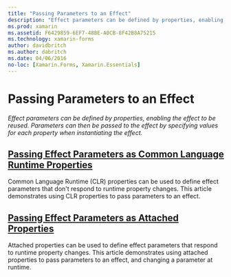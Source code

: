 ```yaml
---
title: "Passing Parameters to an Effect"
description: "Effect parameters can be defined by properties, enabling the effect to be reused. Parameters can then be passed to the effect by specifying values for each property when instantiating the effect."
ms.prod: xamarin
ms.assetid: F6429859-6EF7-48BE-A0CB-8F42B8A75215
ms.technology: xamarin-forms
author: davidbritch
ms.author: dabritch
ms.date: 04/06/2016
no-loc: [Xamarin.Forms, Xamarin.Essentials]
---
```


# Passing Parameters to an Effect

_Effect parameters can be defined by properties, enabling the effect to be reused. Parameters can then be passed to the effect by specifying values for each property when instantiating the effect._

## [Passing Effect Parameters as Common Language Runtime Properties](clr-properties.md)

Common Language Runtime (CLR) properties can be used to define effect parameters that don't respond to runtime property changes. This article demonstrates using CLR properties to pass parameters to an effect.

## [Passing Effect Parameters as Attached Properties](attached-properties.md)

Attached properties can be used to define effect parameters that respond to runtime property changes. This article demonstrates using attached properties to pass parameters to an effect, and changing a parameter at runtime.
